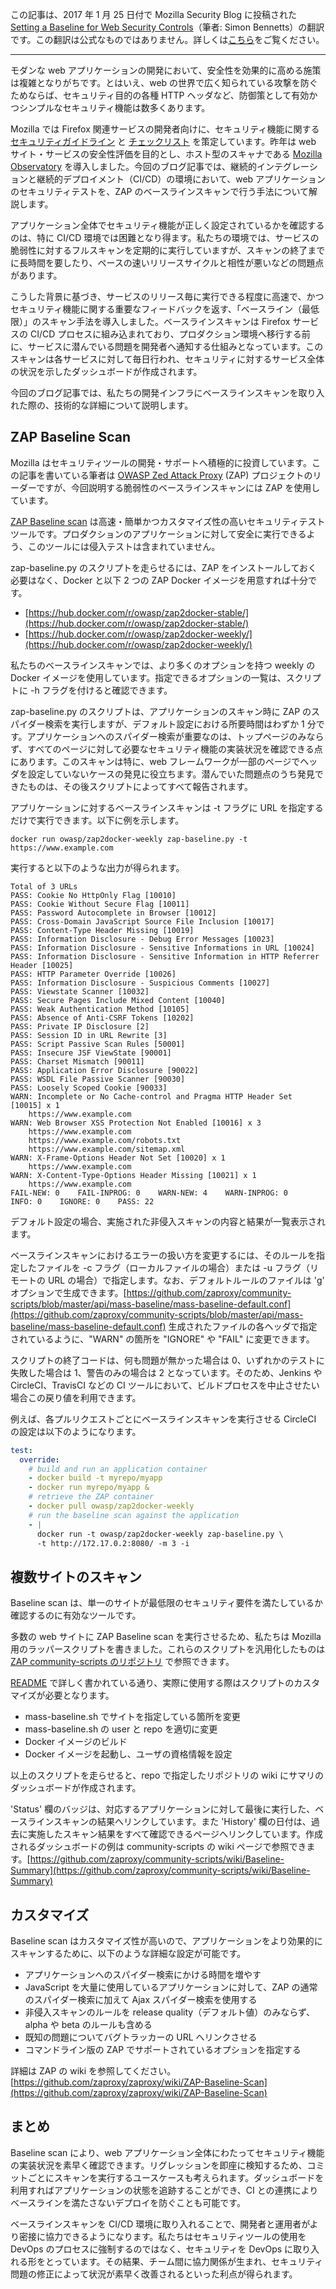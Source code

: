 この記事は、2017 年 1 月 25 日付で Mozilla Security Blog に投稿された [Setting a Baseline for Web Security Controls](https://blog.mozilla.org/security/2017/01/25/setting-a-baseline-for-web-security-controls/)（筆者: Simon Bennetts）の翻訳です。この翻訳は公式なものではありません。詳しくは[こちら](http://mozsec-jp.hatenablog.jp/entry/2015/09/11/025027)をご覧ください。

*****

モダンな web アプリケーションの開発において、安全性を効果的に高める施策は複雑となりがちです。とはいえ、web の世界で広く知られている攻撃を防ぐためならば、セキュリティ目的の各種 HTTP ヘッダなど、防御策として有効かつシンプルなセキュリティ機能は数多くあります。

Mozilla では Firefox 関連サービスの開発者向けに、セキュリティ機能に関する [セキュリティガイドライン](https://wiki.mozilla.org/Security/Guidelines/Web_Security) と [チェックリスト](https://wiki.mozilla.org/Security/CloudSec#Security_Checklist) を策定しています。昨年は web サイト・サービスの安全性評価を目的とし、ホスト型のスキャナである [Mozilla Observatory](https://medium.com/mozilla-tech/promoting-security-best-practices-with-observatory-7b164a190425#.tfv7xdqhj) を導入しました。今回のブログ記事では、継続的インテグレーションと継続的デプロイメント（CI/CD）の環境において、web アプリケーションのセキュリティテストを、ZAP のベースラインスキャンで行う手法について解説します。

アプリケーション全体でセキュリティ機能が正しく設定されているかを確認するのは、特に CI/CD 環境では困難となり得ます。私たちの環境では、サービスの脆弱性に対するフルスキャンを定期的に実行していますが、スキャンの終了までに長時間を要したり、ペースの速いリリースサイクルと相性が悪いなどの問題点があります。

こうした背景に基づき、サービスのリリース毎に実行できる程度に高速で、かつセキュリティ機能に関する重要なフィードバックを返す、「ベースライン（最低限）」のスキャン手法を導入しました。ベースラインスキャンは Firefox サービスの CI/CD プロセスに組み込まれており、プロダクション環境へ移行する前に、サービスに潜んでいる問題を開発者へ通知する仕組みとなっています。このスキャンは各サービスに対して毎日行われ、セキュリティに対するサービス全体の状況を示したダッシュボードが作成されます。

今回のブログ記事では、私たちの開発インフラにベースラインスキャンを取り入れた際の、技術的な詳細について説明します。

## ZAP Baseline Scan

Mozilla はセキュリティツールの開発・サポートへ積極的に投資しています。この記事を書いている筆者は [OWASP Zed Attack Proxy](https://www.owasp.org/index.php/ZAP) (ZAP) プロジェクトのリーダーですが、今回説明する脆弱性のベースラインスキャンには ZAP を使用しています。

[ZAP Baseline scan](https://github.com/zaproxy/zaproxy/wiki/ZAP-Baseline-Scan) は高速・簡単かつカスタマイズ性の高いセキュリティテストツールです。プロダクションのアプリケーションに対して安全に実行できるよう、このツールには侵入テストは含まれていません。

zap-baseline.py のスクリプトを走らせるには、ZAP をインストールしておく必要はなく、Docker と以下 2 つの ZAP Docker イメージを用意すれば十分です。

* [https://hub.docker.com/r/owasp/zap2docker-stable/](https://hub.docker.com/r/owasp/zap2docker-stable/)
* [https://hub.docker.com/r/owasp/zap2docker-weekly/](https://hub.docker.com/r/owasp/zap2docker-weekly/)

私たちのベースラインスキャンでは、より多くのオプションを持つ weekly の Docker イメージを使用しています。指定できるオプションの一覧は、スクリプトに -h フラグを付けると確認できます。

zap-baseline.py のスクリプトは、アプリケーションのスキャン時に ZAP のスパイダー検索を実行しますが、デフォルト設定における所要時間はわずか 1 分です。アプリケーションへのスパイダー検索が重要なのは、トップページのみならず、すべてのページに対して必要なセキュリティ機能の実装状況を確認できる点にあります。このスキャンは特に、web フレームワークが一部のページでヘッダを設定していないケースの発見に役立ちます。潜んでいた問題点のうち発見できたものは、その後スクリプトによってすべて報告されます。

アプリケーションに対するベースラインスキャンは -t フラグに URL を指定するだけで実行できます。以下に例を示します。

```
docker run owasp/zap2docker-weekly zap-baseline.py -t https://www.example.com
```

実行すると以下のような出力が得られます。

```
Total of 3 URLs
PASS: Cookie No HttpOnly Flag [10010]
PASS: Cookie Without Secure Flag [10011]
PASS: Password Autocomplete in Browser [10012]
PASS: Cross-Domain JavaScript Source File Inclusion [10017]
PASS: Content-Type Header Missing [10019]
PASS: Information Disclosure - Debug Error Messages [10023]
PASS: Information Disclosure - Sensitive Informations in URL [10024]
PASS: Information Disclosure - Sensitive Information in HTTP Referrer Header [10025]
PASS: HTTP Parameter Override [10026]
PASS: Information Disclosure - Suspicious Comments [10027]
PASS: Viewstate Scanner [10032]
PASS: Secure Pages Include Mixed Content [10040]
PASS: Weak Authentication Method [10105]
PASS: Absence of Anti-CSRF Tokens [10202]
PASS: Private IP Disclosure [2]
PASS: Session ID in URL Rewrite [3]
PASS: Script Passive Scan Rules [50001]
PASS: Insecure JSF ViewState [90001]
PASS: Charset Mismatch [90011]
PASS: Application Error Disclosure [90022]
PASS: WSDL File Passive Scanner [90030]
PASS: Loosely Scoped Cookie [90033]
WARN: Incomplete or No Cache-control and Pragma HTTP Header Set [10015] x 1
    https://www.example.com
WARN: Web Browser XSS Protection Not Enabled [10016] x 3
    https://www.example.com
    https://www.example.com/robots.txt
    https://www.example.com/sitemap.xml
WARN: X-Frame-Options Header Not Set [10020] x 1
    https://www.example.com
WARN: X-Content-Type-Options Header Missing [10021] x 1
    https://www.example.com
FAIL-NEW: 0    FAIL-INPROG: 0    WARN-NEW: 4    WARN-INPROG: 0    INFO: 0    IGNORE: 0    PASS: 22
```

デフォルト設定の場合、実施された非侵入スキャンの内容と結果が一覧表示されます。

ベースラインスキャンにおけるエラーの扱い方を変更するには、そのルールを指定したファイルを -c フラグ（ローカルファイルの場合）または -u フラグ（リモートの URL の場合）で指定します。なお、デフォルトルールのファイルは 'g' オプションで生成できます。[https://github.com/zaproxy/community-scripts/blob/master/api/mass-baseline/mass-baseline-default.conf](https://github.com/zaproxy/community-scripts/blob/master/api/mass-baseline/mass-baseline-default.conf) 生成されたファイルの各ヘッダで指定されているように、"WARN" の箇所を "IGNORE" や "FAIL" に変更できます。

スクリプトの終了コードは、何も問題が無かった場合は 0、いずれかのテストに失敗した場合は 1、警告のみの場合は 2 となっています。そのため、Jenkins や CircleCI、TravisCI などの CI ツールにおいて、ビルドプロセスを中止させたい場合この戻り値を利用できます。

例えば、各プルリクエストごとにベースラインスキャンを実行させる CircleCI の設定は以下のようになります。

```yaml
test:
  override:
    # build and run an application container
    - docker build -t myrepo/myapp
    - docker run myrepo/myapp &
    # retrieve the ZAP container
    - docker pull owasp/zap2docker-weekly
    # run the baseline scan against the application
    - |
      docker run -t owasp/zap2docker-weekly zap-baseline.py \
      -t http://172.17.0.2:8080/ -m 3 -i
```

## 複数サイトのスキャン

Baseline scan は、単一のサイトが最低限のセキュリティ要件を満たしているか確認するのに有効なツールです。

多数の web サイトに ZAP Baseline scan を実行させるため、私たちは Mozilla 用のラッパースクリプトを書きました。これらのスクリプトを汎用化したものは [ZAP community-scripts のリポジトリ](https://github.com/zaproxy/community-scripts/tree/master/api/mass-baseline) で参照できます。

[README](https://github.com/zaproxy/community-scripts/blob/master/api/mass-baseline/README.md) で詳しく書かれている通り、実際に使用する際はスクリプトのカスタマイズが必要となります。

* mass-baseline.sh でサイトを指定している箇所を変更
* mass-baseline.sh の user と repo を適切に変更
* Docker イメージのビルド
* Docker イメージを起動し、ユーザの資格情報を設定

以上のスクリプトを走らせると、repo で指定したリポジトリの wiki にサマリのダッシュボードが作成されます。

'Status' 欄のバッジは、対応するアプリケーションに対して最後に実行した、ベースラインスキャンの結果へリンクしています。また 'History' 欄の日付は、過去に実施したスキャン結果をすべて確認できるページへリンクしています。作成されるダッシュボードの例は community-scripts の wiki ページで参照できます。[https://github.com/zaproxy/community-scripts/wiki/Baseline-Summary](https://github.com/zaproxy/community-scripts/wiki/Baseline-Summary)

## カスタマイズ

Baseline scan はカスタマイズ性が高いので、アプリケーションをより効果的にスキャンするために、以下のような詳細な設定が可能です。

* アプリケーションへのスパイダー検索にかける時間を増やす
* JavaScript を大量に使用しているアプリケーションに対して、ZAP の通常のスパイダー検索に加えて Ajax スパイダー検索を使用する
* 非侵入スキャンのルールを release quality（デフォルト値）のみならず、alpha や beta のルールも含める
* 既知の問題についてバグトラッカーの URL へリンクさせる
* コマンドライン版の ZAP でサポートされているオプションを指定する

詳細は ZAP の wiki を参照してください。[https://github.com/zaproxy/zaproxy/wiki/ZAP-Baseline-Scan](https://github.com/zaproxy/zaproxy/wiki/ZAP-Baseline-Scan)

## まとめ

Baseline scan により、web アプリケーション全体にわたってセキュリティ機能の実装状況を素早く確認できます。リグレッションを即座に検知するため、コミットごとにスキャンを実行するユースケースも考えられます。ダッシュボードを利用すればアプリケーションの状態を追跡することができ、CI との連携によりベースラインを満たさないデプロイを防ぐことも可能です。

ベースラインスキャンを CI/CD 環境に取り入れることで、開発者と運用者がより密接に協力できるようになります。私たちはセキュリティツールの使用を DevOps のプロセスに強制するのではなく、セキュリティを DevOps に取り入れる形をとっています。その結果、チーム間に協力関係が生まれ、セキュリティ問題の修正によって状況が素早く改善されるといった利点が得られます。
